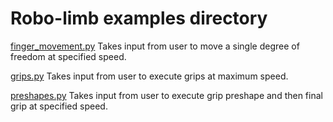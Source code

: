 # Robo-limb examples directory

[finger_movement.py](finger_movement.py) Takes input from user to move a single degree of freedom at specified speed.

[grips.py](grips.py) Takes input from user to execute grips at maximum speed.

[preshapes.py](preshapes.py) Takes input from user to execute grip preshape and then final grip at specified speed. 
